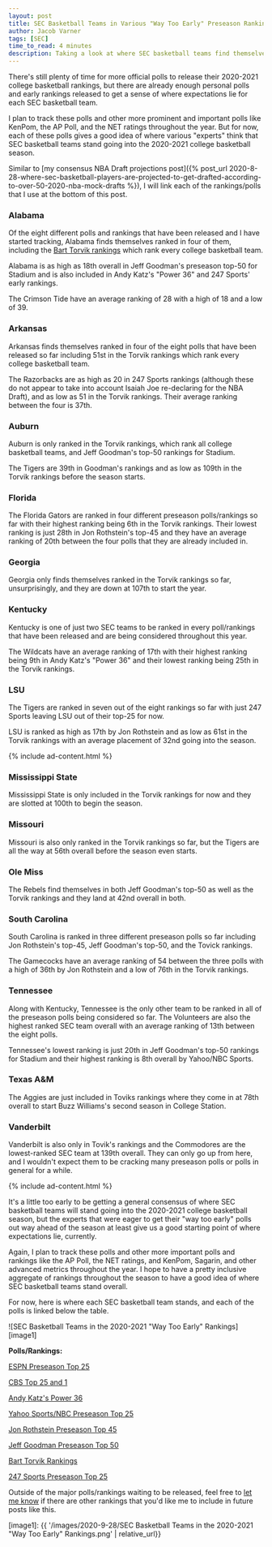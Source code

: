 ```yaml
---
layout: post
title: SEC Basketball Teams in Various "Way Too Early" Preseason Rankings
author: Jacob Varner
tags: [SEC]
time_to_read: 4 minutes
description: Taking a look at where SEC basketball teams find themselves in various "way too early" preseason college basketball rankings.
---
```


There's still plenty of time for more official polls to release their 2020-2021 college basketball rankings, but there are already enough personal polls and early rankings released to get a sense of where expectations lie for each SEC basketball team.

I plan to track these polls and other more prominent and important polls like KenPom, the AP Poll, and the NET ratings throughout the year. But for now, each of these polls gives a good idea of where various "experts" think that SEC basketball teams stand going into the 2020-2021 college basketball season.

Similar to [my consensus NBA Draft projections post]({% post_url 2020-8-28-where-sec-basketball-players-are-projected-to-get-drafted-according-to-over-50-2020-nba-mock-drafts %}), I will link each of the rankings/polls that I use at the bottom of this post.

### Alabama

Of the eight different polls and rankings that have been released and I have started tracking, Alabama finds themselves ranked in four of them, including the [Bart Torvik rankings](https://www.barttorvik.com/) which rank every college basketball team.

Alabama is as high as 18th overall in Jeff Goodman's preseason top-50 for Stadium and is also included in Andy Katz's "Power 36" and 247 Sports' early rankings.

The Crimson Tide have an average ranking of 28 with a high of 18 and a low of 39.

### Arkansas

Arkansas finds themselves ranked in four of the eight polls that have been released so far including 51st in the Torvik rankings which rank every college basketball team.

The Razorbacks are as high as 20 in 247 Sports rankings (although these do not appear to take into account Isaiah Joe re-declaring for the NBA Draft), and as low as 51 in the Torvik rankings. Their average ranking between the four is 37th.

### Auburn

Auburn is only ranked in the Torvik rankings, which rank all college basketball teams, and Jeff Goodman's top-50 rankings for Stadium.

The Tigers are 39th in Goodman's rankings and as low as 109th in the Torvik rankings before the season starts.

### Florida

The Florida Gators are ranked in four different preseason polls/rankings so far with their highest ranking being 6th in the Torvik rankings. Their lowest ranking is just 28th in Jon Rothstein's top-45 and they have an average ranking of 20th between the four polls that they are already included in.

### Georgia

Georgia only finds themselves ranked in the Torvik rankings so far, unsurprisingly, and they are down at 107th to start the year.

### Kentucky

Kentucky is one of just two SEC teams to be ranked in every poll/rankings that have been released and are being considered throughout this year.

The Wildcats have an average ranking of 17th with their highest ranking being 9th in Andy Katz's "Power 36" and their lowest ranking being 25th in the Torvik rankings.

### LSU

The Tigers are ranked in seven out of the eight rankings so far with just 247 Sports leaving LSU out of their top-25 for now.

LSU is ranked as high as 17th by Jon Rothstein and as low as 61st in the Torvik rankings with an average placement of 32nd going into the season.

{% include ad-content.html %}

### Mississippi State

Mississippi State is only included in the Torvik rankings for now and they are slotted at 100th to begin the season.

### Missouri

Missouri is also only ranked in the Torvik rankings so far, but the Tigers are all the way at 56th overall before the season even starts.

### Ole Miss

The Rebels find themselves in both Jeff Goodman's top-50 as well as the Torvik rankings and they land at 42nd overall in both.

### South Carolina

South Carolina is ranked in three different preseason polls so far including Jon Rothstein's top-45, Jeff Goodman's top-50, and the Tovick rankings.

The Gamecocks have an average ranking of 54 between the three polls with a high of 36th by Jon Rothstein and a low of 76th in the Torvik rankings.

### Tennessee

Along with Kentucky, Tennessee is the only other team to be ranked in all of the preseason polls being considered so far. The Volunteers are also the highest ranked SEC team overall with an average ranking of 13th between the eight polls.

Tennessee's lowest ranking is just 20th in Jeff Goodman's top-50 rankings for Stadium and their highest ranking is 8th overall by Yahoo/NBC Sports.

### Texas A&M

The Aggies are just included in Toviks rankings where they come in at 78th overall to start Buzz Williams's second season in College Station.

### Vanderbilt

Vanderbilt is also only in Tovik's rankings and the Commodores are the lowest-ranked SEC team at 139th overall. They can only go up from here, and I wouldn't expect them to be cracking many preseason polls or polls in general for a while.

{% include ad-content.html %}

It's a little too early to be getting a general consensus of where SEC basketball teams will stand going into the 2020-2021 college basketball season, but the experts that were eager to get their "way too early" polls out way ahead of the season at least give us a good starting point of where expectations lie, currently.

Again, I plan to track these polls and other more important polls and rankings like the AP Poll, the NET ratings, and KenPom, Sagarin, and other advanced metrics throughout the year. I hope to have a pretty inclusive aggregate of rankings throughout the season to have a good idea of where SEC basketball teams stand overall.

For now, here is where each SEC basketball team stands, and each of the polls is linked below the table.

![SEC Basketball Teams in the 2020-2021 "Way Too Early" Rankings][image1]

**Polls/Rankings:**

[ESPN Preseason Top 25](https://www.espn.com/mens-college-basketball/story/_/id/29629945/baylor-takes-no-1-spot-college-basketball-way-too-early-top-25-2020-21)

[CBS Top 25 and 1](https://www.cbssports.com/college-basketball/news/college-basketball-rankings-ncaa-waiver-for-landers-nolley-to-play-this-season-bumps-memphis-in-top-25-and-1/)

[Andy Katz's Power 36](https://www.ncaa.com/news/basketball-men/article/2020-09-22/college-basketball-rankings-gonzaga-leads-latest-preseason-power-36)

[Yahoo Sports/NBC Preseason Top 25](https://sports.yahoo.com/college-basketball-preseason-top-25-120004695.html)

[Jon Rothstein Preseason Top 45](https://collegehoopstoday.com/index.php/rothstein-files/early-edition-preseason-45-for-20-21/)

[Jeff Goodman Preseason Top 50](https://watchstadium.com/jeff-goodmans-preseason-top-50-for-2020-21-04-23-2020/)

[Bart Torvik Rankings](https://www.barttorvik.com/)

[247 Sports Preseason Top 25](https://247sports.com/LongFormArticle/college-basketball-top-25-2021-way-too-early-NBA-draft-decision-deadline-247Sports-150047245/#150047245_1)

Outside of the major polls/rankings waiting to be released, feel free to [let me know](https://www.twitter.com/jacobvarner) if there are other rankings that you'd like me to include in future posts like this.

[image1]: {{ '/images/2020-9-28/SEC Basketball Teams in the 2020-2021 "Way Too Early" Rankings.png' | relative_url}}

